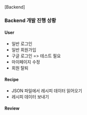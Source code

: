 [Backend]

### Backend 개발 진행 상황

#### User

- 일반 로그인
- 일반 회원가입
- 구글 로그인 => 테스트 필요
- 마이페이지 수정
- 회원 탈퇴

#### Recipe

- JSON 파일에서 레시피 데이터 읽어오기
- 레시피 데이터 보내기

#### Review